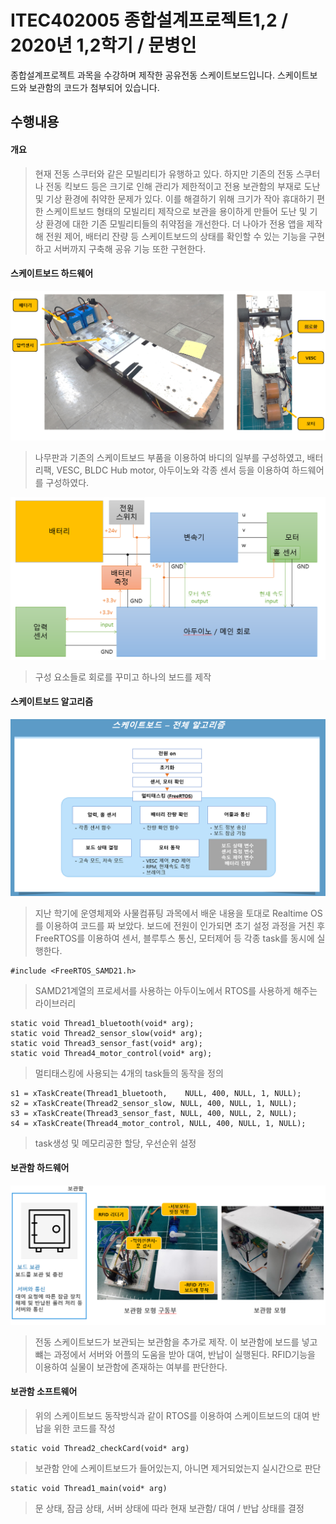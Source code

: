 # ITEC402005 종합설계프로젝트1,2 / 2020년 1,2학기 / 문병인

종합설계프로젝트 과목을 수강하며 제작한 공유전동 스케이트보드입니다.
스케이트보드와 보관함의 코드가 첨부되어 있습니다.
 
## 수행내용
#### 개요

> 현재 전동 스쿠터와 같은 모빌리티가 유행하고 있다. 하지만 기존의 전동 스쿠터나 전동 킥보드 등은 크기로 인해 관리가 제한적이고 전용 보관함의 부재로 도난 및 기상 환경에 취약한 문제가 있다. 이를 해결하기 위해 크기가 작아 휴대하기 편한 스케이트보드 형태의 모빌리티 제작으로 보관을 용이하게 만들어 도난 및 기상 환경에 대한 기존 모빌리티들의 취약점을 개선한다. 더 나아가 전용 앱을 제작해 전원 제어, 배터리 잔량 등 스케이트보드의 상태를 확인할 수 있는 기능을 구현하고 서버까지 구축해 공유 기능 또한 구현한다.

#### 스케이트보드 하드웨어

![](https://github.com/hwa10209/Capstone/blob/master/img/1.PNG)

> 나무판과 기존의 스케이트보드 부품을 이용하여 바디의 일부를 구성하였고, 배터리팩, VESC, BLDC Hub motor, 아두이노와 각종 센서 등을 이용하여 하드웨어를 구성하였다.


![](https://github.com/hwa10209/Capstone/blob/master/img/2.PNG)

> 구성 요소들로 회로를 꾸미고 하나의 보드를 제작

#### 스케이트보드 알고리즘

![](https://github.com/hwa10209/Capstone/blob/master/img/3.PNG)

> 지난 학기에 운영체제와 사물컴퓨팅 과목에서 배운 내용을 토대로 Realtime OS를 이용하여 코드를 짜 보았다. 
보드에 전원이 인가되면 초기 설정 과정을 거친 후 FreeRTOS를 이용하여 센서, 블루투스 통신, 모터제어 등 각종 task를 동시에 실행한다.

```
#include <FreeRTOS_SAMD21.h>
```
> SAMD21계열의 프로세서를 사용하는 아두이노에서 RTOS를 사용하게 해주는 라이브러리

```
static void Thread1_bluetooth(void* arg);
static void Thread2_sensor_slow(void* arg);
static void Thread3_sensor_fast(void* arg);
static void Thread4_motor_control(void* arg);
```
> 멀티태스킹에 사용되는 4개의 task들의 동작을 정의

```
s1 = xTaskCreate(Thread1_bluetooth,    NULL, 400, NULL, 1, NULL);
s2 = xTaskCreate(Thread2_sensor_slow, NULL, 400, NULL, 1, NULL); 
s3 = xTaskCreate(Thread3_sensor_fast, NULL, 400, NULL, 2, NULL);
s4 = xTaskCreate(Thread4_motor_control, NULL, 400, NULL, 1, NULL); 
```
> task생성 및 메모리공한 할당, 우선순위 설정

#### 보관함 하드웨어
![](https://github.com/hwa10209/Capstone/blob/master/img/4.PNG)

> 전동 스케이트보드가 보관되는 보관함을 추가로 제작. 이 보관함에 보드를 넣고 뺴는 과정에서 서버와 어플의 도움을 받아 대여, 반납이 실행된다. RFID기능을 이용하여 실물이 보관함에 존재하는 여부를 판단한다.

#### 보관함 소프트웨어
> 위의 스케이트보드 동작방식과 같이 RTOS를 이용하여 스케이트보드의 대여 반납을 위한 코드를 작성
```
static void Thread2_checkCard(void* arg)
```
> 보관함 안에 스케이트보드가 들어있는지, 아니면 제거되었는지 실시간으로 판단

```
static void Thread1_main(void* arg)
```
> 문 상태, 잠금 상태, 서버 상태에 따라 현재 보관함/ 대여 / 반납 상태를 결정
